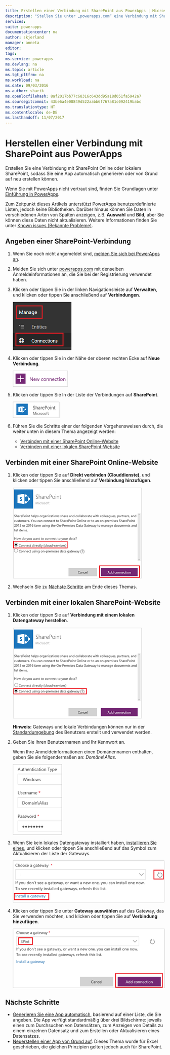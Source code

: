 ```yaml
---
title: Erstellen einer Verbindung mit SharePoint aus PowerApps | Microsoft-Dokumentation
description: "Stellen Sie unter „powerapps.com“ eine Verbindung mit SharePoint her, um diese zu verwenden, wenn Sie eine App automatisch generieren oder von Grund auf neu erstellen möchten."
services: 
suite: powerapps
documentationcenter: na
author: skjerland
manager: anneta
editor: 
tags: 
ms.service: powerapps
ms.devlang: na
ms.topic: article
ms.tgt_pltfrm: na
ms.workload: na
ms.date: 09/03/2016
ms.author: sharik
ms.openlocfilehash: 8af2017bb77c68316c643dd95a18d051fa5942a7
ms.sourcegitcommit: 43be6a4e08849d522aabb6f767a81c092419babc
ms.translationtype: HT
ms.contentlocale: de-DE
ms.lasthandoff: 11/07/2017
---
```

# <a name="create-a-connection-to-sharepoint-from-powerapps"></a>Herstellen einer Verbindung mit SharePoint aus PowerApps
Erstellen Sie eine Verbindung mit SharePoint Online oder lokalem SharePoint, sodass Sie eine App automatisch generieren oder von Grund auf neu erstellen können.

Wenn Sie mit PowerApps nicht vertraut sind, finden Sie Grundlagen unter [Einführung in PowerApps](getting-started.md).

Zum Zeitpunkt dieses Artikels unterstützt PowerApps benutzerdefinierte Listen, jedoch keine Bibliotheken. Darüber hinaus können Sie Daten in verschiedenen Arten von Spalten anzeigen, z.B. **Auswahl** und **Bild**, aber Sie können diese Daten nicht aktualisieren. Weitere Informationen finden Sie unter [Known issues (Bekannte Probleme)](connections/connection-sharepoint-online.md#known-issues).

## <a name="specify-a-sharepoint-connection"></a>Angeben einer SharePoint-Verbindung
1. Wenn Sie noch nicht angemeldet sind, [melden Sie sich bei PowerApps an](signup-for-powerapps.md).
2. Melden Sie sich unter [powerapps.com](https://web.powerapps.com) mit denselben Anmeldeinformationen an, die Sie bei der Registrierung verwendet haben.
3. Klicken oder tippen Sie in der linken Navigationsleiste auf **Verwalten**, und klicken oder tippen Sie anschließend auf **Verbindungen**.
   
    ![Option „New“ im Menü „File“](./media/connect-to-sharepoint/manage-connections.png)
4. Klicken oder tippen Sie in der Nähe der oberen rechten Ecke auf **Neue Verbindung**.
   
    ![Schaltfläche „Neue Verbindung“](./media/connect-to-sharepoint/new-connection.png)
5. Klicken oder tippen Sie In der Liste der Verbindungen auf **SharePoint**.
   
    ![Hinzufügen einer SharePoint-Verbindung](./media/connect-to-sharepoint/add-sp-portal.png)
6. Führen Sie die Schritte einer der folgenden Vorgehensweisen durch, die weiter unten in diesem Thema angezeigt werden:
   
   * [Verbinden mit einer SharePoint Online-Website](connect-to-sharepoint.md#connect-to-a-sharepoint-online-site)
   * [Verbinden mit einer lokalen SharePoint-Website](connect-to-sharepoint.md#connect-to-an-on-premises-sharepoint-site)

## <a name="connect-to-a-sharepoint-online-site"></a>Verbinden mit einer SharePoint Online-Website
1. Klicken oder tippen Sie auf **Direkt verbinden (Clouddienste)**, und klicken oder tippen Sie anschließend auf **Verbindung hinzufügen**.
   
    ![Auswählen von SharePoint Online](./media/connect-to-sharepoint/choose-online.png)
2. Wechseln Sie zu [Nächste Schritte](connect-to-sharepoint.md#next-steps) am Ende dieses Themas.

## <a name="connect-to-an-on-premises-sharepoint-site"></a>Verbinden mit einer lokalen SharePoint-Website
1. Klicken oder tippen Sie auf **Verbindung mit einem lokalen Datengateway herstellen**.
   
    ![Auswählen von lokalem SharePoint](./media/connect-to-sharepoint/choose-onprem.png)
   
    **Hinweis:** Gateways und lokale Verbindungen können nur in der [Standardumgebung](working-with-environments.md) des Benutzers erstellt und verwendet werden.
2. Geben Sie Ihren Benutzernamen und Ihr Kennwort an.
   
    Wenn Ihre Anmeldeinformationen einen Domänennamen enthalten, geben Sie sie folgendermaßen an: *Domäne\Alias*.
   
    ![Angeben Ihrer Anmeldeinformationen](./media/connect-to-sharepoint/specify-credentials.png)
3. Wenn Sie kein lokales Datengateway installiert haben, [installieren Sie eines](gateway-reference.md), und klicken oder tippen Sie anschließend auf das Symbol zum Aktualisieren der Liste der Gateways.
   
    ![Gateway installieren](./media/connect-to-sharepoint/install-gateway.png)
4. Klicken oder tippen Sie unter **Gateway auswählen** auf das Gateway, das Sie verwenden möchten, und klicken oder tippen Sie auf **Verbindung hinzufügen**.
   
    ![Gateway auswählen](./media/connect-to-sharepoint/choose-gateway.png)

## <a name="next-steps"></a>Nächste Schritte
* [Generieren Sie eine App automatisch](app-from-sharepoint.md), basierend auf einer Liste, die Sie angeben. Die App verfügt standardmäßig über drei Bildschirme: jeweils einen zum Durchsuchen von Datensätzen, zum Anzeigen von Details zu einem einzelnen Datensatz und zum Erstellen oder Aktualisieren eines Datensatzes.
* [Neuerstellen einer App von Grund auf](get-started-create-from-blank.md). Dieses Thema wurde für Excel geschrieben, die gleichen Prinzipien gelten jedoch auch für SharePoint.

